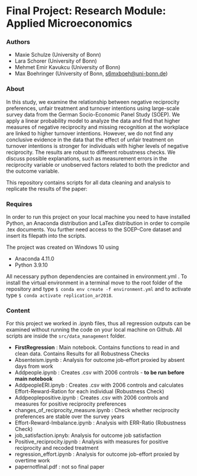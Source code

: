 # Final Project: Research Module: Applied Microeconomics
### Authors

- Maxie Schulze (University of Bonn)
- Lara Schorer (University of Bonn)
- Mehmet Emir Kavukcu (University of Bonn)
- Max Boehringer (University of Bonn, s6mxboeh@uni-bonn.de)



### About

In this study, we examine the relationship between negative reciprocity preferences, unfair treatment and turnover intentions using large-scale survey data from the German Socio-Economic Panel Study (SOEP). We apply a linear probability model to analyze the data and find that higher measures of negative reciprocity and missing recognition at the workplace are linked to higher turnover intentions. However, we do not find any conclusive evidence in the data that the effect of unfair treatment on turnover intentions is stronger for individuals with higher levels of negative reciprocity. The results are robust to different robustness checks. We discuss possible explanations, such as measurement errors in the reciprocity variable or unobserved factors related to both the predictor and the outcome variable.

This repository contains scripts for all data cleaning and analysis to replicate the results of the paper:


### Requires
In order to run this project on your local machine you need to have installed Python, an Anaconda distribution and LaTex distribution in order to compile .tex documents.
You further need access to the SOEP-Core dataset and insert its filepath into the scripts.

The project was created on Windows 10 using

- Anaconda 4.11.0
- Python 3.9.10

All necessary python dependencies are contained in environment.yml . To install the virtual environment in a terminal move to the root folder of the repository and type `$ conda env create -f environment.yml` and to activate type  `$ conda activate replication_ar2018`.

### Content

For this project we worked in .ipynb files, thus all regression outputs can be examined without running the code on your local machine on Github. All scripts are inside the `src/data_management` folder.

- **FirstRegression** : Main notebook. Contains functions to read in and clean data. Contains Results for all Robustness Checks
- Absenteism.ipynb : Analysis for outcome job-effort proxied by absent days from work
- Addpeople.ipynb : Creates .csv with 2006 controls - **to be run before main notebook**
- AddpeopleERI.ipnyb : Creates .csv with 2006 controls and calculates Effort-Reward-Ration for each individual (Robustness Check)
- Addpeoplepositive.ipynb : Creates .csv with 2006 controls and measures for positive reciprocity preferences
- changes_of_reciprocity_measure.ipynb : Check whether reciprocity preferences are stable over the survey years
- Effort-Reward-Imbalance.ipynb : Analysis with ERR-Ratio (Robustness Check)
- job_satisfaction.ipnyb: Analysis for outcome job satisfaction
- Positive_reciprocity.ipynb : Analysis with measures for positive reciprocity and recoded treatment
- regression_effort.ipynb : Analysis for outcome job-effort proxied by overtime work
- papernotfinal.pdf : not so final paper
